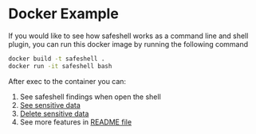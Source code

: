 # Docker Example

If you would like to see how safeshell works as a command line and shell plugin, you can run this docker image by running the following command

```sh
docker build -t safeshell .
docker run -it safeshell bash
```

After exec to the container you can:
1. See safeshell findings when open the shell
2. [See sensitive data](../../README.md#eyes-find-sensitive-commands)
3. [Delete sensitive data](../../README.md#broom-clear-findings-)
4. See more features in [README file](../../README.md)